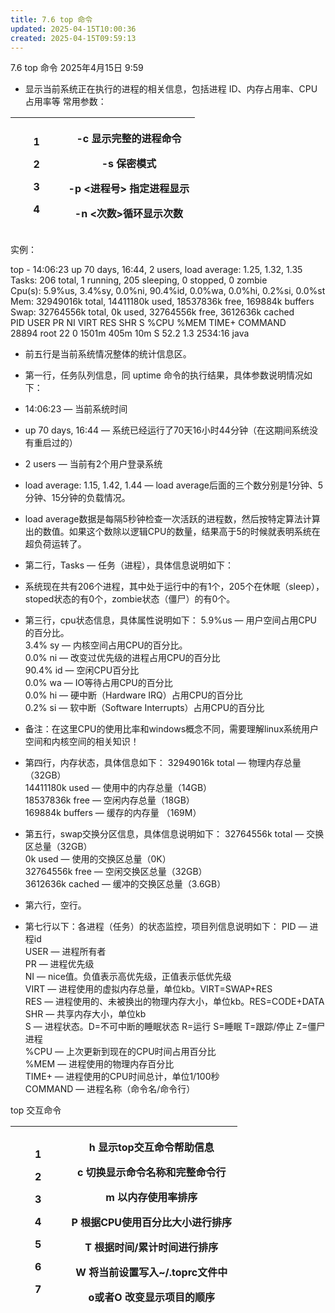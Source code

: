 ```yaml
---
title: 7.6 top 命令
updated: 2025-04-15T10:00:36
created: 2025-04-15T09:59:13
---
```


7.6 top 命令
2025年4月15日
9:59

- 显示当前系统正在执行的进程的相关信息，包括进程 ID、内存占用率、CPU 占用率等
常用参数：
<table>
<colgroup>
<col style="width: 28%" />
<col style="width: 71%" />
</colgroup>
<thead>
<tr class="header">
<th><p>1</p>
<p>2</p>
<p>3</p>
<p>4</p></th>
<th><p>-c 显示完整的进程命令</p>
<p>-s 保密模式</p>
<p>-p &lt;进程号&gt; 指定进程显示</p>
<p>-n &lt;次数&gt;循环显示次数</p></th>
</tr>
</thead>
<tbody>
</tbody>
</table>
实例：

<span class="mark">top - 14:06:23 up 70 days, 16:44, 2 users, load average: 1.25, 1.32, 1.35  
Tasks: 206 total, 1 running, 205 sleeping, 0 stopped, 0 zombie  
Cpu(s): 5.9%us, 3.4%sy, 0.0%ni, 90.4%id, 0.0%wa, 0.0%hi, 0.2%si, 0.0%st  
Mem: 32949016k total, 14411180k used, 18537836k free, 169884k buffers  
Swap: 32764556k total, 0k used, 32764556k free, 3612636k cached  
PID USER PR NI VIRT RES SHR S %CPU %MEM TIME+ COMMAND  
28894 root 22 0 1501m 405m 10m S 52.2 1.3 2534:16 java</span>
- 前五行是当前系统情况整体的统计信息区。
- 第一行，任务队列信息，同 uptime 命令的执行结果，具体参数说明情况如下：
- 14:06:23 — 当前系统时间
- up 70 days, 16:44 — 系统已经运行了70天16小时44分钟（在这期间系统没有重启过的）
- 2 users — 当前有2个用户登录系统
- load average: 1.15, 1.42, 1.44 — load average后面的三个数分别是1分钟、5分钟、15分钟的负载情况。
- load average数据是每隔5秒钟检查一次活跃的进程数，然后按特定算法计算出的数值。如果这个数除以逻辑CPU的数量，结果高于5的时候就表明系统在超负荷运转了。

- 第二行，Tasks — 任务（进程），具体信息说明如下：
- 系统现在共有206个进程，其中处于运行中的有1个，205个在休眠（sleep），stoped状态的有0个，zombie状态（僵尸）的有0个。

- 第三行，cpu状态信息，具体属性说明如下：
<span class="mark">5.9%us — 用户空间占用CPU的百分比。  
3.4% sy — 内核空间占用CPU的百分比。  
0.0% ni — 改变过优先级的进程占用CPU的百分比  
90.4% id — 空闲CPU百分比  
0.0% wa — IO等待占用CPU的百分比  
0.0% hi — 硬中断（Hardware IRQ）占用CPU的百分比  
0.2% si — 软中断（Software Interrupts）占用CPU的百分比</span>
- 备注：在这里CPU的使用比率和windows概念不同，需要理解linux系统用户空间和内核空间的相关知识！

- 第四行，内存状态，具体信息如下：
<span class="mark">32949016k total — 物理内存总量（32GB）  
14411180k used — 使用中的内存总量（14GB）  
18537836k free — 空闲内存总量（18GB）  
169884k buffers — 缓存的内存量 （169M）</span>

- 第五行，swap交换分区信息，具体信息说明如下：
<span class="mark">32764556k total — 交换区总量（32GB）  
0k used — 使用的交换区总量（0K）  
32764556k free — 空闲交换区总量（32GB）  
3612636k cached — 缓冲的交换区总量（3.6GB）</span>

- 第六行，空行。
- 第七行以下：各进程（任务）的状态监控，项目列信息说明如下：
<span class="mark">PID — 进程id  
USER — 进程所有者  
PR — 进程优先级  
NI — nice值。负值表示高优先级，正值表示低优先级  
VIRT — 进程使用的虚拟内存总量，单位kb。VIRT=SWAP+RES  
RES — 进程使用的、未被换出的物理内存大小，单位kb。RES=CODE+DATA  
SHR — 共享内存大小，单位kb  
S — 进程状态。D=不可中断的睡眠状态 R=运行 S=睡眠 T=跟踪/停止 Z=僵尸进程  
%CPU — 上次更新到现在的CPU时间占用百分比  
%MEM — 进程使用的物理内存百分比  
TIME+ — 进程使用的CPU时间总计，单位1/100秒  
COMMAND — 进程名称（命令名/命令行）</span>

top 交互命令
<table>
<colgroup>
<col style="width: 24%" />
<col style="width: 75%" />
</colgroup>
<thead>
<tr class="header">
<th><p>1</p>
<p>2</p>
<p>3</p>
<p>4</p>
<p>5</p>
<p>6</p>
<p>7</p></th>
<th><p>h 显示top交互命令帮助信息</p>
<p>c 切换显示命令名称和完整命令行</p>
<p>m 以内存使用率排序</p>
<p>P 根据CPU使用百分比大小进行排序</p>
<p>T 根据时间/累计时间进行排序</p>
<p>W 将当前设置写入~/.toprc文件中</p>
<p>o或者O 改变显示项目的顺序</p></th>
</tr>
</thead>
<tbody>
</tbody>
</table>

